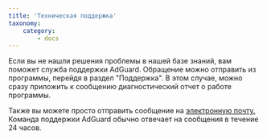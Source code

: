 ```yaml
---
title: 'Техническая поддержка'
taxonomy:
    category:
        - docs
---
```


Если вы не нашли решения проблемы в нашей базе знаний, вам поможет служба поддержки AdGuard. Обращение можно отправить из программы, перейдя в раздел "Поддержка". В этом случае, можно сразу приложить к сообщению диагностический отчет о работе программы. 

Также вы можете просто отправить сообщение на [электронную почту.](mailto:support@adguard.com) Команда поддержки AdGuard обычно отвечает на сообщения в течение 24 часов.
